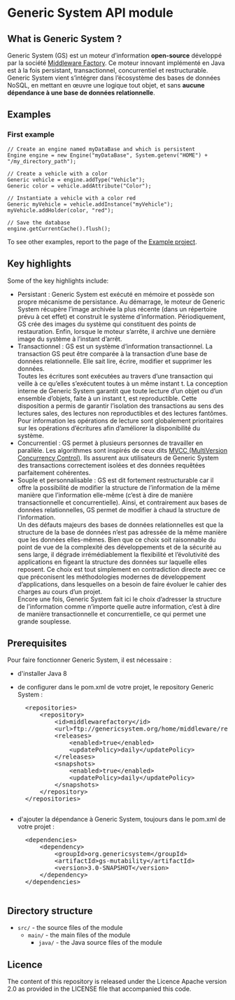 Generic System API module
=========================

What is Generic System ?
------------------------
Generic System (GS) est un moteur d’information **open-source** développé par la société [Middleware Factory](http://www.middlewarefactory.com/).
Ce moteur innovant implémenté en Java est à la fois persistant, transactionnel, concurrentiel et restructurable.
Generic System vient s’intégrer dans l’écosystème des bases de données NoSQL, en mettant en œuvre une logique tout objet, et sans **aucune dépendance à une base de données relationnelle**.

Examples
--------

### First example
    // Create an engine named myDataBase and which is persistent
	Engine engine = new Engine("myDataBase", System.getenv("HOME") + "/my_directory_path");
	
    // Create a vehicle with a color
	Generic vehicle = engine.addType("Vehicle");
	Generic color = vehicle.addAttribute("Color");
	
    // Instantiate a vehicle with a color red
    Generic myVehicle = vehicle.addInstance("myVehicle");
    myVehicle.addHolder(color, "red");
    
    // Save the database
    engine.getCurrentCache().flush();

To see other examples, report to the page of the [Example project](https://github.com/genericsystem/genericsystem2014/tree/master/gs-example).

Key highlights
--------------
Some of the key highlights include:
* Persistant : Generic System est exécuté en mémoire et possède son propre mécanisme de persistance.
Au démarrage, le moteur de Generic System récupère l’image archivée la plus récente (dans un répertoire prévu à cet effet) et construit le système d’information.
Périodiquement, GS crée des images du système qui constituent des points de restauration.
Enfin, lorsque le moteur s’arrête, il archive une dernière image du système à l’instant d’arrêt.
* Transactionnel : GS est un système d’information transactionnel.
La transaction GS peut être comparée à la transaction d’une base de données relationnelle.
Elle sait lire, écrire, modifier et supprimer les données.  
Toutes les écritures sont exécutées au travers d’une transaction qui veille à ce qu’elles s’exécutent toutes à un même instant t.
La conception interne de Generic System garantit que toute lecture d’un objet ou d’un ensemble d’objets, faite à un instant t, est reproductible.
Cette disposition a permis de garantir l’isolation des transactions au sens des lectures sales, des lectures non reproductibles et des lectures fantômes.  
Pour information les opérations de lecture sont globalement prioritaires sur les opérations d’écritures afin d’améliorer la disponibilité du système.
* Concurrentiel : GS permet à plusieurs personnes de travailler en parallèle.
Les algorithmes sont inspirés de ceux dits [MVCC (MultiVersion Concurrency Control)](http://en.wikipedia.org/wiki/Multiversion_concurrency_control).
Ils assurent aux utilisateurs de Generic System des transactions correctement isolées et des données requêtées parfaitement cohérentes.
* Souple et personnalisable : GS est dit fortement restructurable car il offre la possibilité de modifier la structure de l’information de la même manière que l’information elle-même (c’est à dire de 
manière transactionnelle et concurrentielle).
Ainsi, et contrairement aux bases de données relationnelles, GS permet de modifier à chaud la structure de l’information.  
Un des défauts majeurs des bases de données relationnelles est que la structure de la base de données n’est pas adressée de la même manière que les données elles-mêmes.
Bien que ce choix soit raisonnable du point de vue de la complexité des développements et de la sécurité au sens large, il dégrade irrémédiablement la flexibilité et l’évolutivité des applications en 
figeant la structure des données sur laquelle elles reposent.
Ce choix est tout simplement en contradiction directe avec ce que préconisent les méthodologies modernes de développement d’applications, dans lesquelles on a besoin de faire évoluer le cahier des charges 
au cours d’un projet.  
Encore une fois, Generic System fait ici le choix d’adresser la structure de l’information comme n’importe quelle autre information, c’est à dire de manière transactionnelle et concurrentielle, ce qui 
permet une grande souplesse.

Prerequisites
-------------

Pour faire fonctionner Generic System, il est nécessaire :
* d'installer Java 8

* de configurer dans le pom.xml de votre projet, le repository Generic System :
    <pre>
    &lt;repositories&gt;
    	&lt;repository&gt;
    		&lt;id&gt;middlewarefactory&lt;/id&gt;
    		&lt;url&gt;ftp://genericsystem.org/home/middleware/repository&lt;/url&gt;
    		&lt;releases&gt;
    			&lt;enabled&gt;true&lt;/enabled&gt;
    			&lt;updatePolicy&gt;daily&lt;/updatePolicy&gt;
    		&lt;/releases&gt;
    		&lt;snapshots&gt;
    			&lt;enabled&gt;true&lt;/enabled&gt;
    			&lt;updatePolicy&gt;daily&lt;/updatePolicy&gt;
    		&lt;/snapshots&gt;
    	&lt;/repository&gt;
    &lt;/repositories&gt;
    </pre>

* d'ajouter la dépendance à Generic System, toujours dans le pom.xml de votre projet :
    <pre>
    &lt;dependencies&gt;
    	&lt;dependency&gt;
    		&lt;groupId&gt;org.genericsystem&lt;/groupId&gt;
    		&lt;artifactId&gt;gs-mutability&lt;/artifactId&gt;
    		&lt;version&gt;3.0-SNAPSHOT&lt;/version&gt;
    	&lt;/dependency&gt;
    &lt;/dependencies&gt;
    </pre>

Directory structure
-------------------

* `src/` - the source files of the module
    * `main/` - the main files of the module
        * `java/` - the Java source files of the module

Licence
-------

The content of this repository is released under the Licence Apache version 2.0 as provided in the LICENSE file that accompanied this code.


